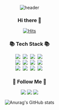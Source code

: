 <div align="center">

![header](https://capsule-render.vercel.app/api?text=Hello%World!)

### Hi there 👋
  
[![Hits](https://hits.seeyoufarm.com/api/count/incr/badge.svg?url=https%3A%2F%2Fgithub.com%2Fflowerroot&count_bg=%235DD700&title_bg=%23C2C2C2&icon=emlakjet.svg&icon_color=%23FFF889&title=hits&edge_flat=false)](https://hits.seeyoufarm.com)
  
<h3 align="center">📚 Tech Stack 📚</h3>
<p align="center">
  <img src="https://img.shields.io/badge/C-A8B9CC?style=flat-square&logo=c&logoColor=white"/></a>&nbsp
  <img src="https://img.shields.io/badge/C++-00599C?style=flat-square&logo=cplusplus&logoColor=white"/></a>&nbsp 
  <img src="https://img.shields.io/badge/CSharp-239120?style=flat-square&logo=csharp&logoColor=white"/></a>&nbsp  
  <img src="https://img.shields.io/badge/Java-007396?style=flat-square&logo=Java&logoColor=white"/></a>&nbsp
  <br>  
  <img src="https://img.shields.io/badge/OpenCV-5C3EE8?style=flat-square&logo=opencv&logoColor=white"/></a>&nbsp 
  <img src="https://img.shields.io/badge/OpenGL-5586A4?style=flat-square&logo=opengl&logoColor=white"/></a>&nbsp 
  <img src="https://img.shields.io/badge/Visual Studio-5C2D91?style=flat-square&logo=visualstudio&logoColor=white"/></a>&nbsp 
  <img src="https://img.shields.io/badge/VS Code-007ACC?style=flat-square&logo=visualstudiocode&logoColor=white"/></a>&nbsp 
  <br>    
  <img src="https://img.shields.io/badge/Python-3766AB?style=flat-square&logo=Python&logoColor=white"/></a>&nbsp 
  <img src="https://img.shields.io/badge/HTML-E34F26?style=flat-square&logo=html5&logoColor=white"/></a>&nbsp 
  <img src="https://img.shields.io/badge/Django-092E20?style=flat-square&logo=django&logoColor=white"/></a>&nbsp 
  <img src="https://img.shields.io/badge/FileZila-BF0000?style=flat-square&logo=filezilla&logoColor=white"/></a>&nbsp 
  <br>  
</p>

<h3 align="center">🌈 Follow Me 🌈</h3>
<p align="center">
  
  <a href="https://www.instagram.com/flowerroot/"><img src="https://img.shields.io/badge/Instagram-E4405F?style=flat-square&logo=Instagram&logoColor=white&link=https://www.instagram.com/flowerroot/"/></a>
   <a href="https://www.facebook.com/profile.php?id=100003563542832&mibextid=LQQJ4d"><img src="https://img.shields.io/badge/Facebook-1877F2?style=flat-square&logo=facebook&logoColor=white&link=https://www.instagram.com/hye_inisfree/"/></a>
  <a href="mailto:yeongjin2573@gmail.com"><img src="https://img.shields.io/badge/Gmail-d14836?style=flat-square&logo=Gmail&logoColor=white&link=yeongjin2573@gmail.com"/></a>
</p>

 
<!--
**flowerroot/flowerroot** is a ✨ _special_ ✨ repository because its `README.md` (this file) appears on your GitHub profile.

Here are some ideas to get you started:

- 🔭 I’m currently working on ...
- 🌱 I’m currently learning ...
- 👯 I’m looking to collaborate on ...
- 🤔 I’m looking for help with ...
- 💬 Ask me about ...
- 📫 How to reach me: ...
- 😄 Pronouns: ...
- ⚡ Fun fact: ...
-->


![Anurag's GitHub stats](https://github-readme-stats.vercel.app/api?username=flowerroot&show_icons=true&theme=radical)


</div>
